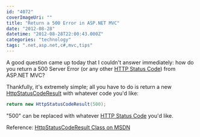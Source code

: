 ```yaml
---
id: "4072"
coverImageUri: ""
title: "Return a 500 Error in ASP.NET MVC"
date: "2012-08-28"
datetime: "2012-08-28T22:00:43.000Z"
categories: "technology"
tags: ".net,asp.net,c#,mvc,tips"
---
```


A good question came up today that I couldn't answer immediately: how do you return a 500 Server Error (or any other [HTTP Status Code](http://en.wikipedia.org/wiki/List_of_HTTP_status_codes "List of HTTP status codes on Wikipedia")) from ASP.NET MVC?

Thankfully, it's extremely simple; all you have to do is return a new [HttpStatusCodeResult](http://msdn.microsoft.com/en-us/library/system.web.mvc.httpstatuscoderesult(v=vs.98) "HttpStatusCodeResult Class on MSDN") with whatever code you'd like:

``` csharp
return new HttpStatusCodeResult(500);
```

"500" can be replaced with whatever [HTTP Status Code](http://en.wikipedia.org/wiki/List_of_HTTP_status_codes "List of HTTP status codes on Wikipedia") you'd like.

Reference: [HttpStatusCodeResult Class on MSDN](http://msdn.microsoft.com/en-us/library/system.web.mvc.httpstatuscoderesult(v=vs.98) "HttpStatusCodeResult Class on MSDN")
